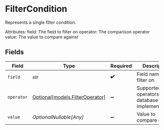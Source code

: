# FilterCondition

Represents a single filter condition.

Attributes:
    field: The field to filter on
    operator: The comparison operator
    value: The value to compare against


## Fields

| Field                                                          | Type                                                           | Required                                                       | Description                                                    |
| -------------------------------------------------------------- | -------------------------------------------------------------- | -------------------------------------------------------------- | -------------------------------------------------------------- |
| `field`                                                        | *str*                                                          | :heavy_check_mark:                                             | Field name to filter on                                        |
| `operator`                                                     | [Optional[models.FilterOperator]](../models/filteroperator.md) | :heavy_minus_sign:                                             | Supported filter operators across database implementations.    |
| `value`                                                        | *OptionalNullable[Any]*                                        | :heavy_minus_sign:                                             | Value to compare against                                       |